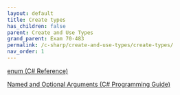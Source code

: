 ```yaml
---
layout: default
title: Create types
has_children: false
parent: Create and Use Types
grand_parent: Exam 70-483
permalink: /c-sharp/create-and-use-types/create-types/
nav_order: 1
---
```


[enum (C# Reference)](https://msdn.microsoft.com/en-us/library/sbbt4032.aspx)

[Named and Optional Arguments (C# Programming Guide)](https://msdn.microsoft.com/en-us/library/dd264739.aspx)